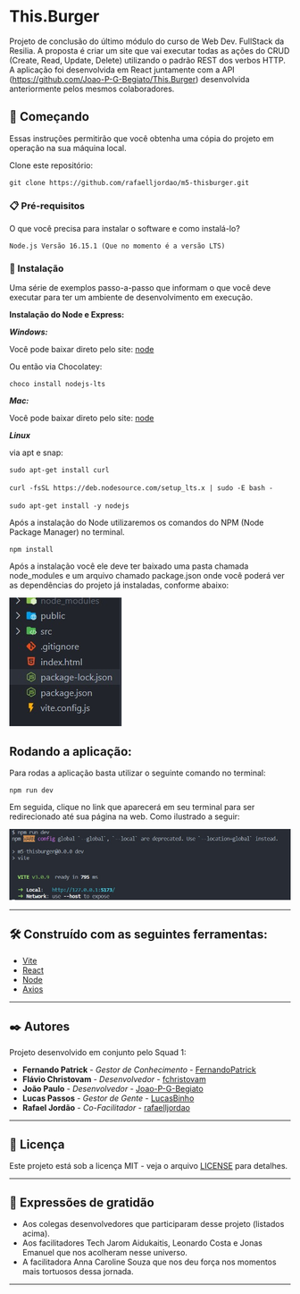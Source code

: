 # This.Burger

Projeto de conclusão do último módulo do curso de Web Dev. FullStack da Resilia. 
A proposta é criar um site que vai executar todas as ações do CRUD (Create, Read, Update, Delete) utilizando o padrão REST dos verbos HTTP. 
A aplicação foi desenvolvida em React juntamente com a API (https://github.com/Joao-P-G-Begiato/This.Burger) desenvolvida anteriormente pelos mesmos colaboradores.

## 🚀 Começando

Essas instruções permitirão que você obtenha uma cópia do projeto em operação na sua máquina local.

Clone este repositório:
```
git clone https://github.com/rafaelljordao/m5-thisburger.git
```

### 📋 Pré-requisitos

O que você precisa para instalar o software e como instalá-lo?

```
Node.js Versão 16.15.1 (Que no momento é a versão LTS)
```

### 🔧 Instalação

Uma série de exemplos passo-a-passo que informam o que você deve executar para ter um ambiente de desenvolvimento em execução.

**Instalação do Node e Express:**


***Windows:***


Você pode baixar direto pelo site: [node](https://nodejs.org/en/)

Ou então via Chocolatey:
```
choco install nodejs-lts
```

***Mac:***

Você pode baixar direto pelo site: [node](https://nodejs.org/en/)

***Linux*** 

via apt e snap:

```
sudo apt-get install curl

curl -fsSL https://deb.nodesource.com/setup_lts.x | sudo -E bash -

sudo apt-get install -y nodejs
```

Após a instalação do Node utilizaremos os comandos do NPM (Node Package Manager) no terminal.

```
npm install
```
Após a instalação você ele deve ter baixado uma pasta chamada node_modules e um arquivo chamado package.json onde você poderá ver as dependências do projeto já instaladas, conforme abaixo:  

![pastas](./src/assets/node.jpeg)  


## Rodando a aplicação:

Para rodas a aplicação basta utilizar o seguinte comando no terminal:
```
npm run dev 
```

Em seguida, clique no link que aparecerá em seu terminal para ser redirecionado até sua página na web. Como ilustrado a seguir:  

![pastas](./src/assets/npm.jpeg)  


---

## 🛠️ Construído com as seguintes ferramentas:

* [Vite](https://vitejs.dev/guide/)
* [React](https://pt-br.reactjs.org/docs/getting-started.html)
* [Node](https://nodejs.org/en/docs/)
* [Axios](https://axios-http.com/ptbr/docs/intro)


---

## ✒️ Autores

Projeto desenvolvido em conjunto pelo Squad 1:

* **Fernando Patrick** - *Gestor de Conhecimento* - [FernandoPatrick](https://github.com/FernandoPatrick)
* **Flávio Christovam** - *Desenvolvedor* - [fchristovam](https://github.com/fchristovam)
* **João Paulo** - *Desenvolvedor* - [Joao-P-G-Begiato](https://github.com/Joao-P-G-Begiato)
* **Lucas Passos** - *Gestor de Gente* - [LucasBinho](https://github.com/LucasBinho)
* **Rafael Jordão** - *Co-Facilitador* - [rafaelljordao](https://github.com/rafaelljordao)

---

## 📄 Licença

Este projeto está sob a licença MIT - veja o arquivo [LICENSE](https://github.com/Joao-P-G-Begiato/deburger/blob/main/LICENSE) para detalhes.

---

## 🎁 Expressões de gratidão

* Aos colegas desenvolvedores que participaram desse projeto (listados acima).
* Aos facilitadores Tech Jarom Aidukaitis, Leonardo Costa e Jonas Emanuel que nos acolheram nesse universo.
* A facilitadora Anna Caroline Souza que nos deu força nos momentos mais tortuosos dessa jornada.

---

